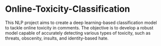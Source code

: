 # Online-Toxicity-Classification
This NLP project aims to create a deep learning-based classification model to tackle online toxicity in comments. The objective is to develop a robust model capable of accurately detecting various types of toxicity, such as threats, obscenity, insults, and identity-based hate.
